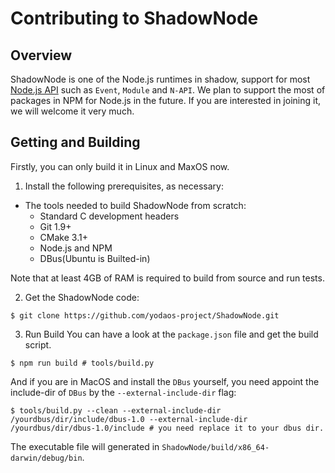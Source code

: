 # Contributing to ShadowNode

## Overview
ShadowNode is one of the Node.js runtimes in shadow, support for most [Node.js API](https://nodejs.org/en/docs/) such as `Event`, `Module` and `N-API`. We plan to support the most of packages in NPM for Node.js in the future. If you are interested in joining it, we will welcome it very much.

## Getting and Building
Firstly, you can only build it in Linux and MaxOS now.
1. Install the following prerequisites, as necessary:
  - The tools needed to build ShadowNode from scratch:
    - Standard C development headers
    - Git 1.9+
    - CMake 3.1+
    - Node.js and NPM
    - DBus(Ubuntu is Builted-in)

Note that at least 4GB of RAM is required to build from source and run tests.

2. Get the ShadowNode code:
```shell
$ git clone https://github.com/yodaos-project/ShadowNode.git
```

3. Run Build
You can have a look at the `package.json` file and get the build script.
```shell
$ npm run build # tools/build.py
```

And if you are in MacOS and install the `DBus` yourself, you need appoint the include-dir of `DBus` by the `--external-include-dir` flag:
```shell
$ tools/build.py --clean --external-include-dir /yourdbus/dir/include/dbus-1.0 --external-include-dir /yourdbus/dir/dbus-1.0/include # you need replace it to your dbus dir.
```
The executable file will generated in `ShadowNode/build/x86_64-darwin/debug/bin`.
